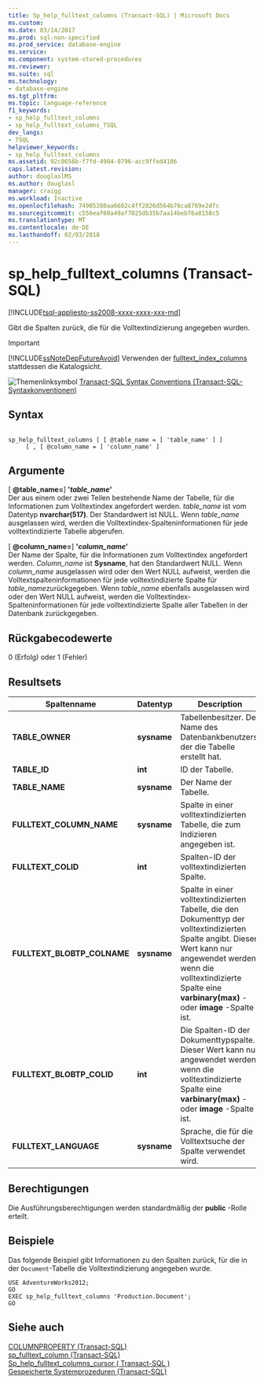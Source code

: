 ```yaml
---
title: Sp_help_fulltext_columns (Transact-SQL) | Microsoft Docs
ms.custom: 
ms.date: 03/14/2017
ms.prod: sql-non-specified
ms.prod_service: database-engine
ms.service: 
ms.component: system-stored-procedures
ms.reviewer: 
ms.suite: sql
ms.technology:
- database-engine
ms.tgt_pltfrm: 
ms.topic: language-reference
f1_keywords:
- sp_help_fulltext_columns
- sp_help_fulltext_columns_TSQL
dev_langs:
- TSQL
helpviewer_keywords:
- sp_help_fulltext_columns
ms.assetid: 92c8656b-f7fd-4904-9796-acc9ffed4106
caps.latest.revision: 
author: douglaslMS
ms.author: douglasl
manager: craigg
ms.workload: Inactive
ms.openlocfilehash: 74905280aa6602c4ff2826d564b76ca8769e2dfc
ms.sourcegitcommit: c556eaf60a49af7025db35b7aa14beb76a8158c5
ms.translationtype: MT
ms.contentlocale: de-DE
ms.lasthandoff: 02/03/2018
---
```

# <a name="sphelpfulltextcolumns-transact-sql"></a>sp_help_fulltext_columns (Transact-SQL)
[!INCLUDE[tsql-appliesto-ss2008-xxxx-xxxx-xxx-md](../../includes/tsql-appliesto-ss2008-xxxx-xxxx-xxx-md.md)]

  Gibt die Spalten zurück, die für die Volltextindizierung angegeben wurden.  
  
> [!IMPORTANT]  
>  [!INCLUDE[ssNoteDepFutureAvoid](../../includes/ssnotedepfutureavoid-md.md)] Verwenden der [fulltext_index_columns](../../relational-databases/system-catalog-views/sys-fulltext-index-columns-transact-sql.md) stattdessen die Katalogsicht.  
  
 ![Themenlinksymbol](../../database-engine/configure-windows/media/topic-link.gif "Topic link icon") [Transact-SQL Syntax Conventions (Transact-SQL-Syntaxkonventionen)](../../t-sql/language-elements/transact-sql-syntax-conventions-transact-sql.md)  
  
## <a name="syntax"></a>Syntax  
  
```  
  
sp_help_fulltext_columns [ [ @table_name = ] 'table_name' ] ]   
     [ , [ @column_name = ] 'column_name' ]  
```  
  
## <a name="arguments"></a>Argumente  
 [ **@table_name=**] **'***table_name***'**  
 Der aus einem oder zwei Teilen bestehende Name der Tabelle, für die Informationen zum Volltextindex angefordert werden. *table_name* ist vom Datentyp **nvarchar(517)**. Der Standardwert ist NULL. Wenn *table_name* ausgelassen wird, werden die Volltextindex-Spalteninformationen für jede volltextindizierte Tabelle abgerufen.  
  
 [ **@column_name=**] **'***column_name***'**  
 Der Name der Spalte, für die Informationen zum Volltextindex angefordert werden. *Column_name* ist **Sysname**, hat den Standardwert NULL. Wenn *column_name* ausgelassen wird oder den Wert NULL aufweist, werden die Volltextspalteninformationen für jede volltextindizierte Spalte für *table_name*zurückgegeben. Wenn *table_name* ebenfalls ausgelassen wird oder den Wert NULL aufweist, werden die Volltextindex-Spalteninformationen für jede volltextindizierte Spalte aller Tabellen in der Datenbank zurückgegeben.  
  
## <a name="return-code-values"></a>Rückgabecodewerte  
 0 (Erfolg) oder 1 (Fehler)  
  
## <a name="result-sets"></a>Resultsets  
  
|Spaltenname|Datentyp|Description|  
|-----------------|---------------|-----------------|  
|**TABLE_OWNER**|**sysname**|Tabellenbesitzer. Der Name des Datenbankbenutzers, der die Tabelle erstellt hat.|  
|**TABLE_ID**|**int**|ID der Tabelle.|  
|**TABLE_NAME**|**sysname**|Der Name der Tabelle.|  
|**FULLTEXT_COLUMN_NAME**|**sysname**|Spalte in einer volltextindizierten Tabelle, die zum Indizieren angegeben ist.|  
|**FULLTEXT_COLID**|**int**|Spalten-ID der volltextindizierten Spalte.|  
|**FULLTEXT_BLOBTP_COLNAME**|**sysname**|Spalte in einer volltextindizierten Tabelle, die den Dokumenttyp der volltextindizierten Spalte angibt. Dieser Wert kann nur angewendet werden, wenn die volltextindizierte Spalte eine **varbinary(max)** - oder **image** -Spalte ist.|  
|**FULLTEXT_BLOBTP_COLID**|**int**|Die Spalten-ID der Dokumenttypspalte. Dieser Wert kann nur angewendet werden, wenn die volltextindizierte Spalte eine **varbinary(max)** - oder **image** -Spalte ist.|  
|**FULLTEXT_LANGUAGE**|**sysname**|Sprache, die für die Volltextsuche der Spalte verwendet wird.|  
  
## <a name="permissions"></a>Berechtigungen  
 Die Ausführungsberechtigungen werden standardmäßig der **public** -Rolle erteilt.  
  
## <a name="examples"></a>Beispiele  
 Das folgende Beispiel gibt Informationen zu den Spalten zurück, für die in der `Document`-Tabelle die Volltextindizierung angegeben wurde.  
  
```  
USE AdventureWorks2012;  
GO  
EXEC sp_help_fulltext_columns 'Production.Document';  
GO  
```  
  
## <a name="see-also"></a>Siehe auch  
 [COLUMNPROPERTY (Transact-SQL)](../../t-sql/functions/columnproperty-transact-sql.md)   
 [sp_fulltext_column &#40;Transact-SQL&#41;](../../relational-databases/system-stored-procedures/sp-fulltext-column-transact-sql.md)   
 [Sp_help_fulltext_columns_cursor &#40; Transact-SQL &#41;](../../relational-databases/system-stored-procedures/sp-help-fulltext-columns-cursor-transact-sql.md)   
 [Gespeicherte Systemprozeduren &#40;Transact-SQL&#41;](../../relational-databases/system-stored-procedures/system-stored-procedures-transact-sql.md)  
  
  

